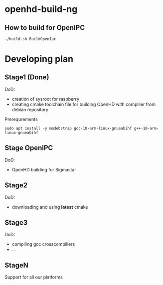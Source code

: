 # openhd-build-ng

## How to build for OpenIPC
```sh
./build.sh BuildOpenIpc
```

# Developing plan
## Stage1 (Done)
DoD:
* creation of sysroot for raspberry
* creating cmake toolchain file for building OpenHD with compiller from debian repository

Prerequrements
```
sudo apt install -y mmdebstrap gcc-10-arm-linux-gnueabihf g++-10-arm-linux-gnueabihf
```

## Stage OpenIPC
DoD:
* OpenHD building for Sigmastar

## Stage2
DoD:
* downloading and using **latest** cmake

## Stage3
DoD:
* compiling gcc crosscompillers
* ...

## StageN
Support for all our platforms